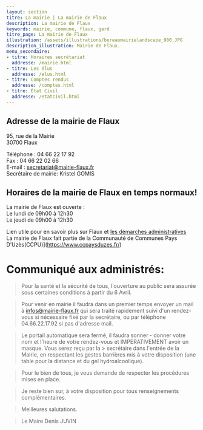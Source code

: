 ```yaml
---
layout: section
titre: La mairie | La mairie de Flaux
description: La mairie de Flaux
keywords: mairie, commune, flaux, gard
titre_page: La mairie de Flaux
illustration: /assets/illustrations/bureaumairielandscape_980.JPG
description_illustration: Mairie de Flaux.
menu_secondaire:
- titre: Horaires secrétariat
  addresse: /mairie.html
- titre: Les élus
  addresse: /elus.html
- titre: Comptes rendus
  addresse: /comptes.html
- titre: État Civil
  addresse: /etatcivil.html
---
```


## Adresse de la mairie de Flaux
95, rue de la Mairie<br/>
30700 Flaux<br/>

Téléphone : 04 66 22 17 92<br/>
Fax : 04 66 22 02 66<br/>
E-mail : secretariat@mairie-flaux.fr<br/>
Secrétaire de mairie: Kristel GOMIS

## Horaires de la mairie de Flaux en temps normaux!
La mairie de Flaux est ouverte :<br/>
Le lundi  de 09h00 à 12h30<br/>
Le jeudi  de 09h00 à 12h30<br/>

Lien utile pour en savoir plus sur Flaux et [les démarches administratives](https://www.gard.gouv.fr/Demarches-administratives/Autres-demarches) <br/>
La mairie de Flaux fait partie de la Communauté de Communes Pays D’Uzès(CCPU)](https://www.ccpaysduzes.fr/) 



# Communiqué aux administrés:

> Pour la santé et la sécurité de tous, l'ouverture au public sera assurée sous certaines conditions à partir du 6 Avril.

> Pour venir en mairie il faudra dans un premier temps envoyer un mail à infos@mairie-flaux.fr qui sera traité rapidement suivi d'un rendez-vous si nécessaire
> fixé par la secrétaire, ou par téléphone 04.66.22.17.92 si pas d'adresse mail.

> Le portail automatique sera fermé, il faudra sonner - donner votre nom et l'heure de votre rendez-vous et IMPERATIVEMENT avoir un masque. Vous serez reçu par la > secrétaire dans l'entrée de la Mairie, en respectant les gestes barrières mis à votre disposition (une table pour la distance et du gel hydroalcoolique).

> Pour le bien de tous, je vous demande de respecter les procédures mises en place.

> Je reste bien sur, à votre disposition pour tous renseignements complémentaires.

> Meilleures salutations.


> Le Maire
> Denis JUVIN


